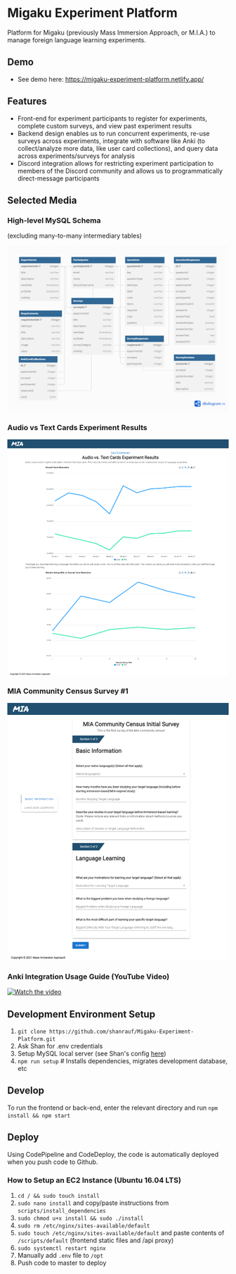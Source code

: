 # Migaku Experiment Platform

Platform for Migaku (previously Mass Immersion Approach, or M.I.A.) to manage foreign language learning experiments.

## Demo

- See demo here: https://migaku-experiment-platform.netlify.app/

## Features

- Front-end for experiment participants to register for experiments, complete custom surveys, and view past experiment results
- Backend design enables us to run concurrent experiments, re-use surveys across experiments, integrate with software like Anki (to collect/analyze more data, like user card collections), and query data across experiments/surveys for analysis
- Discord integration allows for restricting experiment participation to members of the Discord community and allows us to programmatically direct-message participants

## Selected Media

### High-level MySQL Schema

(excluding many-to-many intermediary tables)

![High-level MySQL schema of experiment platform](public/experiment_platform.png)

### Audio vs Text Cards Experiment Results

![Audio vs Text Cards Experiment Results](public/audio_vs_text.png)

### MIA Community Census Survey #1

![MIA Community Census Survey](public/census.png)

### Anki Integration Usage Guide (YouTube Video)

[![Watch the video](https://img.youtube.com/vi/707qS5O7BHY/default.jpg)](https://youtu.be/707qS5O7BHY)

## Development Environment Setup

1. `git clone https://github.com/shanrauf/Migaku-Experiment-Platform.git`
2. Ask Shan for .env credentials
3. Setup MySQL local server (see Shan's config [here](public/shan_mysql_config.png))
4. `npm run setup` # Installs dependencies, migrates development database, etc

## Develop

To run the frontend or back-end, enter the relevant directory and run `npm install && npm start`

## Deploy

Using CodePipeline and CodeDeploy, the code is automatically deployed when you push code to Github.

### How to Setup an EC2 Instance (Ubuntu 16.04 LTS)

1. `cd / && sudo touch install`
2. `sudo nano install` and copy/paste instructions from `scripts/install_dependencies`
3. `sudo chmod u+x install && sudo ./install`
4. `sudo rm /etc/nginx/sites-available/default`
5. `sudo touch /etc/nginx/sites-available/default` and paste contents of `/scripts/default` (frontend static files and /api proxy)
6. `sudo systemctl restart nginx`
7. Manually add `.env` file to `/opt`
8. Push code to master to deploy
